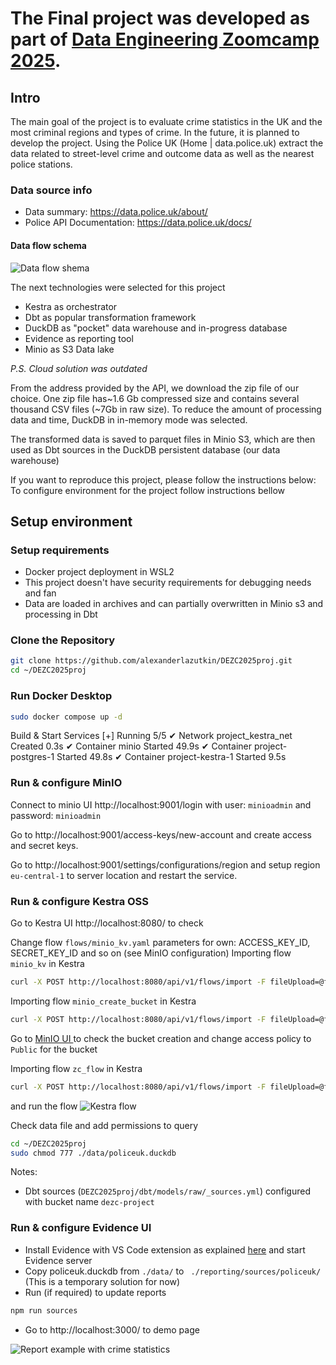 
# The Final project was developed as part of [Data Engineering Zoomcamp 2025](https://courses.datatalks.club/de-zoomcamp-2025/).

## Intro
The main goal of the project is to evaluate crime statistics in the UK and the most criminal regions and types of crime.
In the future, it is planned to develop the project. 
Using the Police UK (Home | data.police.uk) extract the data related to street-level crime and outcome data as well as the nearest police stations. 

### Data source info
- Data summary:  https://data.police.uk/about/
- Police API Documentation: https://data.police.uk/docs/


#### Data flow schema
![Data flow shema](/img/Data%20flow%20schema.png "Data flow shema")

The next technologies were selected for this project
- Kestra as orchestrator
- Dbt as popular transformation framework
- DuckDB as "pocket" data warehouse and in-progress database
- Evidence as reporting tool
- Minio as S3 Data lake

_P.S. Cloud solution was outdated_

From the address provided by the API, we download the zip file of our choice. One zip file has~1.6 Gb compressed size and contains several thousand CSV files (~7Gb in raw size). To reduce the amount of processing data and time, DuckDB in in-memory mode was selected. 

The transformed data is saved to parquet files in Minio S3, which are then used as Dbt sources in the DuckDB persistent database (our data warehouse)

If you want to reproduce this project, please follow the instructions below:
To configure environment for the project follow instructions bellow

## Setup environment

### Setup requirements
- Docker project deployment in WSL2
- This project doesn't have security requirements for debugging needs and fan
- Data are loaded in archives and can partially overwritten in Minio s3 and processing in Dbt

### Clone the Repository
```sh
git clone https://github.com/alexanderlazutkin/DEZC2025proj.git
cd ~/DEZC2025proj
```

### Run Docker Desktop
```sh
sudo docker compose up -d
```

Build & Start Services
[+] Running 5/5
 ✔ Network project_kestra_net    Created                                                         0.3s
 ✔ Container minio               Started                                                        49.9s
 ✔ Container project-postgres-1  Started                                                        49.8s
 ✔ Container project-kestra-1    Started                                                         9.5s


### Run & configure MinIO
Connect to minio UI http://localhost:9001/login with user: `minioadmin` and password: `minioadmin`
 
Go to http://localhost:9001/access-keys/new-account and create access and secret keys. 

Go to http://localhost:9001/settings/configurations/region and setup region `eu-central-1` to server location and restart the service.

### Run & configure Kestra OSS
Go to Kestra UI http://localhost:8080/ to check 

Change flow `flows/minio_kv.yaml` parameters for own: ACCESS_KEY_ID, SECRET_KEY_ID and so on (see MinIO configuration) 
Importing flow  `minio_kv` in Kestra
```sh
curl -X POST http://localhost:8080/api/v1/flows/import -F fileUpload=@flows/dezc_project.minio_kv.yaml
```

Importing flow `minio_create_bucket` in Kestra 
```sh
curl -X POST http://localhost:8080/api/v1/flows/import -F fileUpload=@flows/dezc_project.minio_create_bucket.yaml
```
Go to [MinIO UI ](http://localhost:9001/buckets/dezc-project/admin/summary)to check the bucket creation and change access policy to `Public` for the bucket 

Importing flow `zc_flow` in Kestra 
```sh
curl -X POST http://localhost:8080/api/v1/flows/import -F fileUpload=@flows/dezc_project.zc_flow.yaml
``` 
and run the flow
![Kestra flow](/img/Kestra%20flow.png "Kestra flow")

Check data file and add permissions to query
```sh
cd ~/DEZC2025proj
sudo chmod 777 ./data/policeuk.duckdb
```
Notes:
- Dbt sources  (`DEZC2025proj/dbt/models/raw/_sources.yml`) configured with bucket name `dezc-project`


### Run & configure Evidence UI 
- Install Evidence with VS Code extension as explained [here](https://docs.evidence.dev/install-evidence/ ) and start Evidence server
- Copy policeuk.duckdb from `./data/` to ` ./reporting/sources/policeuk/` (This is a temporary solution for now)
- Run (if required) to update reports
```bash
npm run sources
```
- Go to http://localhost:3000/ to demo page

![Report example with crime statistics](/img/Example.png "Report example with crime statistics")
